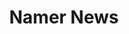 ---
title: Namer News
slug: namernews
icon: 
description: Log in with your Handshake name onto the Namer News forum to keep up with HNS and dWeb news.
offline: false
handshake: false
url: https://news.namebase.io/hot
docs: 
repo: 
owner: https://twitter.com/namebasehq
priority: 
---